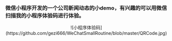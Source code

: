### 微信小程序开发的一个公司新闻动态的小demo，有兴趣的可以用微信扫描我的小程序体验码进行体验。
<div align="center">![小程序体验码](https://github.com/gezi666/WeChatSmallRoutine/blob/master/QRCode.jpg)</div>
